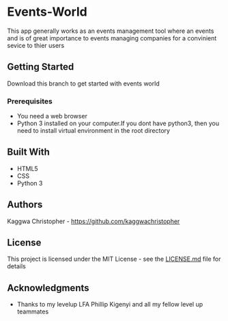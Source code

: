 # Events-World
This app generally works as an events management tool where an events and is of great importance to events managing companies for a convinient sevice to thier users

## Getting Started
Download this branch to get started with events world

### Prerequisites
* You need a web browser
* Python 3 installed on your computer.If you dont have python3, then you need to install   virtual environment in the root directory

## Built With
* HTML5
* CSS
* Python 3

## Authors
Kaggwa Christopher -  https://github.com/kaggwachristopher

## License

This project is licensed under the MIT License - see the [LICENSE.md](LICENSE.md) file for details

## Acknowledgments
* Thanks to my levelup LFA Phillip Kigenyi and all my fellow level up teammates

